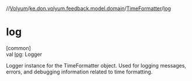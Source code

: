 //[Volyum](../../../index.md)/[ke.don.volyum.feedback.model.domain](../index.md)/[TimeFormatter](index.md)/[log](log.md)

# log

[common]\
val [log](log.md): Logger

Logger instance for the TimeFormatter object. Used for logging messages, errors, and debugging information related to time formatting.